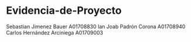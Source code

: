 # Evidencia-de-Proyecto
Sebastian Jimenez Bauer A01708830 Ian Joab Padrón Corona A01708940 Carlos Hernández Arciniega A01709003
